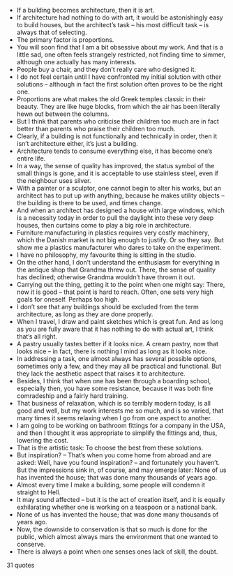  - If a building becomes architecture, then it is art.
 - If architecture had nothing to do with art, it would be astonishingly easy to build houses, but the architect’s task – his most difficult task – is always that of selecting.
 - The primary factor is proportions.
 - You will soon find that I am a bit obsessive about my work. And that is a little sad, one often feels strangely restricted, not finding time to simmer, although one actually has many interests.
 - People buy a chair, and they don’t really care who designed it.
 - I do not feel certain until I have confronted my initial solution with other solutions – although in fact the first solution often proves to be the right one.
 - Proportions are what makes the old Greek temples classic in their beauty. They are like huge blocks, from which the air has been literally hewn out between the columns.
 - But I think that parents who criticise their children too much are in fact better than parents who praise their children too much.
 - Clearly, if a building is not functionally and technically in order, then it isn’t architecture either, it’s just a building.
 - Architecture tends to consume everything else, it has become one’s entire life.
 - In a way, the sense of quality has improved, the status symbol of the small things is gone, and it is acceptable to use stainless steel, even if the neighbour uses silver.
 - With a painter or a sculptor, one cannot begin to alter his works, but an architect has to put up with anything, because he makes utility objects – the building is there to be used, and times change.
 - And when an architect has designed a house with large windows, which is a necessity today in order to pull the daylight into these very deep houses, then curtains come to play a big role in architecture.
 - Furniture manufacturing in plastics requires very costly machinery, which the Danish market is not big enough to justify. Or so they say. But show me a plastics manufacturer who dares to take on the experiment.
 - I have no philosophy, my favourite thing is sitting in the studio.
 - On the other hand, I don’t understand the enthusiasm for everything in the antique shop that Grandma threw out. There, the sense of quality has declined; otherwise Grandma wouldn’t have thrown it out.
 - Carrying out the thing, getting it to the point when one might say: There, now it is good – that point is hard to reach. Often, one sets very high goals for oneself. Perhaps too high.
 - I don’t see that any buildings should be excluded from the term architecture, as long as they are done properly.
 - When I travel, I draw and paint sketches which is great fun. And as long as you are fully aware that it has nothing to do with actual art, I think that’s all right.
 - A pastry usually tastes better if it looks nice. A cream pastry, now that looks nice – in fact, there is nothing I mind as long as it looks nice.
 - In addressing a task, one almost always has several possible options, sometimes only a few, and they may all be practical and functional. But they lack the aesthetic aspect that raises it to architecture.
 - Besides, I think that when one has been through a boarding school, especially then, you have some resistance, because it was both fine comradeship and a fairly hard training.
 - That business of relaxation, which is so terribly modern today, is all good and well, but my work interests me so much, and is so varied, that many times it seems relaxing when I go from one aspect to another.
 - I am going to be working on bathroom fittings for a company in the USA, and then I thought it was appropriate to simplify the fittings and, thus, lowering the cost.
 - That is the artistic task: To choose the best from these solutions.
 - But inspiration? – That’s when you come home from abroad and are asked: Well, have you found inspiration? – and fortunately you haven’t. But the impressions sink in, of course, and may emerge later: None of us has invented the house; that was done many thousands of years ago.
 - Almost every time I make a building, some people will condemn it straight to Hell.
 - It may sound affected – but it is the act of creation itself, and it is equally exhilarating whether one is working on a teaspoon or a national bank.
 - None of us has invented the house; that was done many thousands of years ago.
 - Now, the downside to conservation is that so much is done for the public, which almost always mars the environment that one wanted to conserve.
 - There is always a point when one senses ones lack of skill, the doubt.

31 quotes